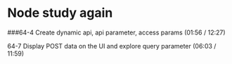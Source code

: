 # Node study again

###64-4 Create dynamic api, api parameter, access params (01:56 / 12:27)

64-7 Display POST data on the UI and explore query parameter (06:03 / 11:59)
